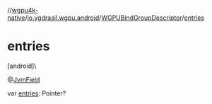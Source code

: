 //[wgpu4k-native](../../../index.md)/[io.ygdrasil.wgpu.android](../index.md)/[WGPUBindGroupDescriptor](index.md)/[entries](entries.md)

# entries

[android]\

@[JvmField](https://kotlinlang.org/api/core/kotlin-stdlib/kotlin.jvm/-jvm-field/index.html)

var [entries](entries.md): Pointer?
